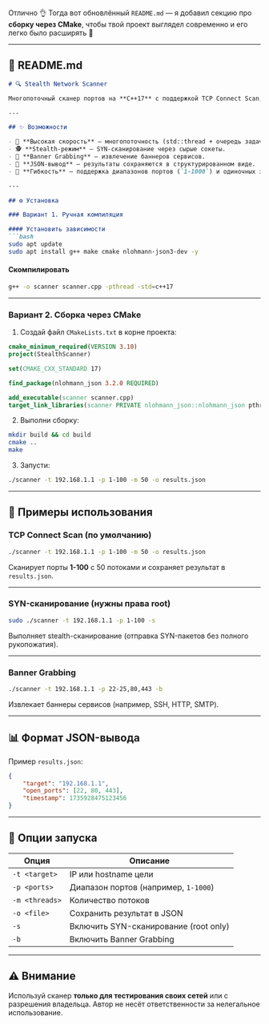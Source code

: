 Отлично 👌 Тогда вот обновлённый `README.md` — я добавил секцию про **сборку через CMake**, чтобы твой проект выглядел современно и его легко было расширять 🚀

---

## 📄 README.md

````markdown
# 🔍 Stealth Network Scanner

Многопоточный сканер портов на **C++17** с поддержкой TCP Connect Scan, SYN-сканирования (требует root), Banner Grabbing и сохранением результатов в **JSON**.

---

## ✨ Возможности

- 🚀 **Высокая скорость** — многопоточность (std::thread + очередь задач).  
- 🕵️ **Stealth-режим** — SYN-сканирование через сырые сокеты.  
- 📡 **Banner Grabbing** — извлечение баннеров сервисов.  
- 📂 **JSON-вывод** — результаты сохраняются в структурированном виде.  
- 🎯 **Гибкость** — поддержка диапазонов портов (`1-1000`) и одиночных значений.  

---

## ⚙️ Установка

### Вариант 1. Ручная компиляция

#### Установить зависимости
```bash
sudo apt update
sudo apt install g++ make cmake nlohmann-json3-dev -y
````

#### Скомпилировать

```bash
g++ -o scanner scanner.cpp -pthread -std=c++17
```

---

### Вариант 2. Сборка через CMake

1. Создай файл `CMakeLists.txt` в корне проекта:

```cmake
cmake_minimum_required(VERSION 3.10)
project(StealthScanner)

set(CMAKE_CXX_STANDARD 17)

find_package(nlohmann_json 3.2.0 REQUIRED)

add_executable(scanner scanner.cpp)
target_link_libraries(scanner PRIVATE nlohmann_json::nlohmann_json pthread)
```

2. Выполни сборку:

```bash
mkdir build && cd build
cmake ..
make
```

3. Запусти:

```bash
./scanner -t 192.168.1.1 -p 1-100 -m 50 -o results.json
```

---

## 🚀 Примеры использования

### TCP Connect Scan (по умолчанию)

```bash
./scanner -t 192.168.1.1 -p 1-100 -m 50 -o results.json
```

Сканирует порты **1-100** с 50 потоками и сохраняет результат в `results.json`.

---

### SYN-сканирование (нужны права root)

```bash
sudo ./scanner -t 192.168.1.1 -p 1-100 -s
```

Выполняет stealth-сканирование (отправка SYN-пакетов без полного рукопожатия).

---

### Banner Grabbing

```bash
./scanner -t 192.168.1.1 -p 22-25,80,443 -b
```

Извлекает баннеры сервисов (например, SSH, HTTP, SMTP).

---

## 📊 Формат JSON-вывода

Пример `results.json`:

```json
{
    "target": "192.168.1.1",
    "open_ports": [22, 80, 443],
    "timestamp": 1735928475123456
}
```

---

## 🔑 Опции запуска

| Опция          | Описание                              |
| -------------- | ------------------------------------- |
| `-t <target>`  | IP или hostname цели                  |
| `-p <ports>`   | Диапазон портов (например, `1-1000`)  |
| `-m <threads>` | Количество потоков                    |
| `-o <file>`    | Сохранить результат в JSON            |
| `-s`           | Включить SYN-сканирование (root only) |
| `-b`           | Включить Banner Grabbing              |

---

## ⚠️ Внимание

Используй сканер **только для тестирования своих сетей** или с разрешения владельца.
Автор не несёт ответственности за нелегальное использование.